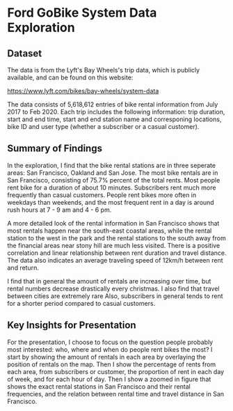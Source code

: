 # Ford GoBike System Data Exploration

## Dataset

The data is from the Lyft's Bay Wheels's trip data, which is publicly available, and can be found on this website:

https://www.lyft.com/bikes/bay-wheels/system-data

The data consists of 5,618,612 entries of bike rental information from July 2017 to Feb 2020. Each trip includes the following information: trip duration, start and end time, start and end station name and corresponing locations, bike ID and user type (whether a subscriber or a casual customer).

## Summary of Findings

In the exploration, I find that the bike rental stations are in three seperate areas: San Francisco, Oakland and San Jose. The most bike rentals are in San Francisco, consisting of 75.7% percent of the total rents. Most people rent bike for a duration of about 10 minutes. Subscribers rent much more frequently than casual customers. People rent bikes more often in weekdays than weekends, and the most frequent rent in a day is around rush hours at 7 - 9 am and 4 - 6 pm.

A more detailed look of the rental information in San Francisco shows that most rentals happen near the south-east coastal areas, while the rental station to the west in the park and the rental stations to the south away from the financial areas near stony hill are much less visited. There is a positive correlation and linear relationship between rent duration and travel distance. The data also indicates an average traveling speed of 12km/h between rent and return.

I find that in general the amount of rentals are increasing over time, but rental numbers decrease drastically every christmas. I also find that travel between cities are extremely rare Also, subscribers in general tends to rent for a shorter period compared to casual customers.

## Key Insights for Presentation

For the presentation, I choose to focus on the question people probably most interested: who, where and when do people rent bikes the most? I start by showing the amount of rentals in each area by overlaying the position of rentals on the map. Then I show the percentage of rents from each area, from subscribers or customer, the proportion of rent in each day of week, and for each hour of day. Then I show a zoomed in figure that shows the exact rental stations in San Francisco and their rental frequencies, and the relation between rental time and travel distance in San Francisco.
